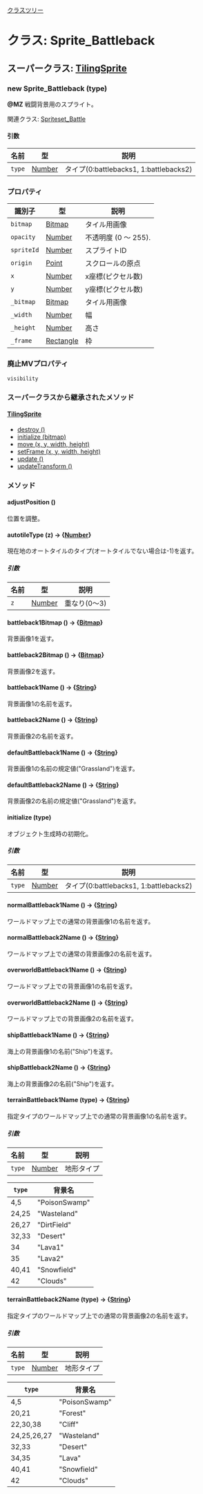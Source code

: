 [クラスツリー](index.md)

# クラス: Sprite_Battleback

## スーパークラス: [TilingSprite](TilingSprite.md)

### new Sprite_Battleback (type)
**@MZ** 戦闘背景用のスプライト。

関連クラス: [Spriteset_Battle](Spriteset_Battle.md)

#### 引数

| 名前 | 型 | 説明 |
| --- | --- | --- |
| `type` | [Number](Number.md) | タイプ(0:battlebacks1, 1:battlebacks2) |


### プロパティ

| 識別子 | 型 | 説明 |
| --- | --- | --- |
| `bitmap` | [Bitmap](Bitmap.md) | タイル用画像 |
| `opacity` | [Number](Number.md) | 不透明度 (0 〜 255). |
| `spriteId` | [Number](Number.md) | スプライトID |
| `origin` | [Point](Point.md) | スクロールの原点 |
| `x` | [Number](Number.md) | x座標(ピクセル数) |
| `y` | [Number](Number.md) | y座標(ピクセル数) |
| `_bitmap` | [Bitmap](Bitmap.md) | タイル用画像 |
| `_width` | [Number](Number.md) | 幅 |
| `_height` | [Number](Number.md) | 高さ |
| `_frame` | [Rectangle](Rectangle.md) | 枠 |


### 廃止MVプロパティ
`visibility` 


### スーパークラスから継承されたメソッド

#### [TilingSprite](TilingSprite.md)

* [destroy ()](TilingSprite.md#destroy-)
* [initialize (bitmap)](TilingSprite.md#initialize-bitmap)
* [move (x, y, width, height)](TilingSprite.md#move-x-y-width-height)
* [setFrame (x, y, width, height)](TilingSprite.md#setframe-x-y-width-height)
* [update ()](TilingSprite.md#update-)
* [updateTransform ()](TilingSprite.md#updatetransform-)


### メソッド

#### adjustPosition ()
位置を調整。


#### autotileType (z) → {[Number](Number.md)}
現在地のオートタイルのタイプ(オートタイルでない場合は-1)を返す。

##### 引数

| 名前 | 型 | 説明 |
| --- | --- | --- |
| `z` | [Number](Number.md) | 重なり(0〜3) |


#### battleback1Bitmap () → {[Bitmap](Bitmap.md)}
背景画像1を返す。


#### battleback2Bitmap () → {[Bitmap](Bitmap.md)}
背景画像2を返す。


#### battleback1Name () → {[String](String.md)}
背景画像1の名前を返す。


#### battleback2Name () → {[String](String.md)}
背景画像2の名前を返す。


#### defaultBattleback1Name () → {[String](String.md)}
背景画像1の名前の規定値("Grassland")を返す。


#### defaultBattleback2Name () → {[String](String.md)}
背景画像2の名前の規定値("Grassland")を返す。


#### initialize (type)
 オブジェクト生成時の初期化。

##### 引数

| 名前 | 型 | 説明 |
| --- | --- | --- |
| `type` | [Number](Number.md) | タイプ(0:battlebacks1, 1:battlebacks2) |


#### normalBattleback1Name () → {[String](String.md)}
ワールドマップ上での通常の背景画像1の名前を返す。


#### normalBattleback2Name () → {[String](String.md)}
ワールドマップ上での通常の背景画像2の名前を返す。


#### overworldBattleback1Name () → {[String](String.md)}
ワールドマップ上での背景画像1の名前を返す。


#### overworldBattleback2Name () → {[String](String.md)}
ワールドマップ上での背景画像2の名前を返す。


#### shipBattleback1Name () → {[String](String.md)}
海上の背景画像1の名前("Ship")を返す。


#### shipBattleback2Name () → {[String](String.md)}
海上の背景画像2の名前("Ship")を返す。


#### terrainBattleback1Name (type) → {[String](String.md)}
指定タイプのワールドマップ上での通常の背景画像1の名前を返す。

##### 引数

| 名前 | 型 | 説明 |
| --- | --- | --- |
| `type` | [Number](Number.md) | 地形タイプ |

| `type` | 背景名 |
| --- | --- |
| 4,5 | "PoisonSwamp" |
| 24,25 | "Wasteland" |
| 26,27 | "DirtField" |
| 32,33 | "Desert" |
| 34 | "Lava1" |
| 35 | "Lava2" |
| 40,41 | "Snowfield" |
| 42 | "Clouds" |


#### terrainBattleback2Name (type) → {[String](String.md)}
指定タイプのワールドマップ上での通常の背景画像2の名前を返す。

##### 引数

| 名前 | 型 | 説明 |
| --- | --- | --- |
| `type` | [Number](Number.md) | 地形タイプ |

| `type` | 背景名 |
| --- | --- |
| 4,5 | "PoisonSwamp" |
| 20,21 | "Forest" |
| 22,30,38 | "Cliff" |
| 24,25,26,27 | "Wasteland" |
| 32,33 | "Desert" |
| 34,35 | "Lava" |
| 40,41 | "Snowfield" |
| 42 | "Clouds" |
